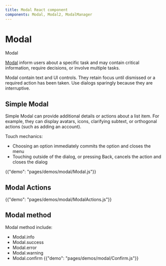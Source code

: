 ```yaml
---
title: Modal React component
components: Modal, Modal2, ModalManager
---
```


# Modal

<p class="description">Modal</p>

[Modal](https://material.io/guidelines/components/dialogs.html) inform users about a specific task and may contain critical information, require decisions, or involve multiple tasks.

Modal contain text and UI controls.
They retain focus until dismissed or a required action has been taken.
Use dialogs sparingly because they are interruptive.

## Simple Modal

Simple Modal can provide additional details or actions about a list item.
For example, they can display avatars, icons, clarifying subtext, or orthogonal actions (such as adding an account).

Touch mechanics:
- Choosing an option immediately commits the option and closes the menu
- Touching outside of the dialog, or pressing Back, cancels the action and closes the dialog

{{"demo": "pages/demos/modal/Modal.js"}}

##  Modal Actions

{{"demo": "pages/demos/modal/ModalActions.js"}}

##  Modal method

Modal method include:
 * Modal.info
 * Modal.success
 * Modal.error
 * Modal.warning
 * Modal.confirm
{{"demo": "pages/demos/modal/Confirm.js"}}
